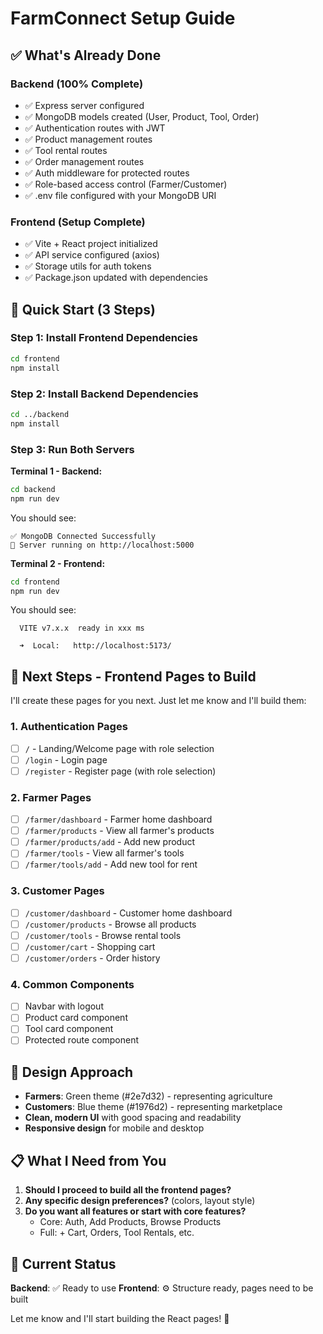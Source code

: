 # FarmConnect Setup Guide

## ✅ What's Already Done

### Backend (100% Complete)
- ✅ Express server configured
- ✅ MongoDB models created (User, Product, Tool, Order)
- ✅ Authentication routes with JWT
- ✅ Product management routes
- ✅ Tool rental routes
- ✅ Order management routes
- ✅ Auth middleware for protected routes
- ✅ Role-based access control (Farmer/Customer)
- ✅ .env file configured with your MongoDB URI

### Frontend (Setup Complete)
- ✅ Vite + React project initialized
- ✅ API service configured (axios)
- ✅ Storage utils for auth tokens
- ✅ Package.json updated with dependencies

## 🚀 Quick Start (3 Steps)

### Step 1: Install Frontend Dependencies
```bash
cd frontend
npm install
```

### Step 2: Install Backend Dependencies
```bash
cd ../backend
npm install
```

### Step 3: Run Both Servers

**Terminal 1 - Backend:**
```bash
cd backend
npm run dev
```
You should see:
```
✅ MongoDB Connected Successfully
🚀 Server running on http://localhost:5000
```

**Terminal 2 - Frontend:**
```bash
cd frontend
npm run dev
```
You should see:
```
  VITE v7.x.x  ready in xxx ms

  ➜  Local:   http://localhost:5173/
```

## 📝 Next Steps - Frontend Pages to Build

I'll create these pages for you next. Just let me know and I'll build them:

### 1. Authentication Pages
- [ ] `/` - Landing/Welcome page with role selection
- [ ] `/login` - Login page
- [ ] `/register` - Register page (with role selection)

### 2. Farmer Pages
- [ ] `/farmer/dashboard` - Farmer home dashboard
- [ ] `/farmer/products` - View all farmer's products
- [ ] `/farmer/products/add` - Add new product
- [ ] `/farmer/tools` - View all farmer's tools
- [ ] `/farmer/tools/add` - Add new tool for rent

### 3. Customer Pages
- [ ] `/customer/dashboard` - Customer home dashboard
- [ ] `/customer/products` - Browse all products
- [ ] `/customer/tools` - Browse rental tools
- [ ] `/customer/cart` - Shopping cart
- [ ] `/customer/orders` - Order history

### 4. Common Components
- [ ] Navbar with logout
- [ ] Product card component
- [ ] Tool card component
- [ ] Protected route component

## 🎨 Design Approach

- **Farmers**: Green theme (#2e7d32) - representing agriculture
- **Customers**: Blue theme (#1976d2) - representing marketplace
- **Clean, modern UI** with good spacing and readability
- **Responsive design** for mobile and desktop

## 📋 What I Need from You

1. **Should I proceed to build all the frontend pages?**
2. **Any specific design preferences?** (colors, layout style)
3. **Do you want all features or start with core features?**
   - Core: Auth, Add Products, Browse Products
   - Full: + Cart, Orders, Tool Rentals, etc.

## 🔧 Current Status

**Backend**: ✅ Ready to use
**Frontend**: ⚙️ Structure ready, pages need to be built

Let me know and I'll start building the React pages! 🚀
